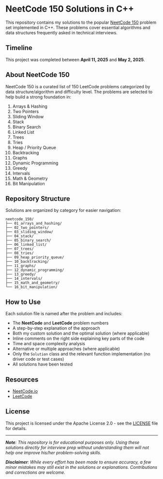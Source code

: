 # NeetCode 150 Solutions in C++

This repository contains my solutions to the popular [NeetCode 150](https://neetcode.io/practice) problem set implemented in C++. These problems cover essential algorithms and data structures frequently asked in technical interviews.

## Timeline

This project was completed between **April 11, 2025** and **May 2, 2025**.


## About NeetCode 150

NeetCode 150 is a curated list of 150 LeetCode problems categorized by data structure/algorithm and difficulty level. The problems are selected to help build a strong foundation in:

1. Arrays & Hashing
2. Two Pointers
3. Sliding Window
4. Stack
5. Binary Search
6. Linked List
7. Trees
8. Tries
9. Heap / Priority Queue
10. Backtracking
11. Graphs
12. Dynamic Programming
13. Greedy
14. Intervals
15. Math & Geometry
16. Bit Manipulation

## Repository Structure

Solutions are organized by category for easier navigation:

```
neetcode_150/
├── 01_arrays_and_hashing/
├── 02_two_pointers/
├── 03_sliding_window/
├── 04_stack/
├── 05_binary_search/
├── 06_linked_list/
├── 07_trees/
├── 08_tries/
├── 09_heap_priority_queue/
├── 10_backtracking/
├── 11_graphs/
├── 12_dynamic_programming/
├── 13_greedy/
├── 14_intervals/
├── 15_math_and_geometry/
└── 16_bit_manipulation/
```

## How to Use

Each solution file is named after the problem and includes:
- The **NeetCode** and **LeetCode** problem numbers  
- A step-by-step explanation of the approach  
- Both my custom solution and the optimal solution (where applicable)  
- Inline comments on the right side explaining key parts of the code  
- Time and space complexity analysis  
- Alternative or multiple approaches (where applicable)  
- Only the `Solution` class and the relevant function implementation (no driver code or test cases)  
- All solutions have been tested  


## Resources

- [NeetCode.io](https://neetcode.io/)
- [LeetCode](https://leetcode.com/)

## License

This project is licensed under the Apache License 2.0 - see the [LICENSE](LICENSE) file for details.

---

***Note**: This repository is for educational purposes only. Using these solutions directly for interview prep without understanding them will not help one improve his/her problem-solving skills.*

***Disclaimer**: While every effort has been made to ensure accuracy, a few minor mistakes may still exist in the solutions or explanations. Contributions and corrections are welcome.*